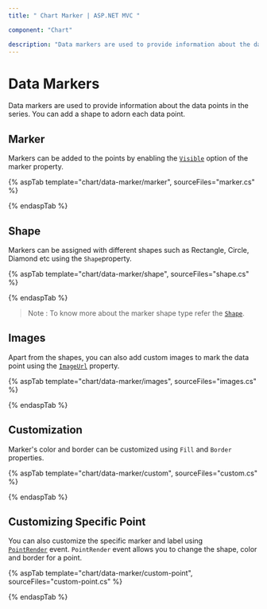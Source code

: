 ```yaml
---
title: " Chart Marker | ASP.NET MVC "

component: "Chart"

description: "Data markers are used to provide information about the data points in the series. You can add a shape to adorn each data point."
---
```


# Data Markers

Data markers are used to provide information about the data points in the series. You can add a shape to adorn
each data point.

<!-- markdownlint-disable MD036 -->

## Marker

<!-- markdownlint-disable MD036 -->

Markers can be added to the points by enabling the [`Visible`](https://help.syncfusion.com/cr/aspnetcore-js2/Syncfusion.EJ2.Charts.ChartSeries.html#Syncfusion_EJ2_Charts_ChartSeries_Marker)
option of the marker property.

{% aspTab template="chart/data-marker/marker", sourceFiles="marker.cs" %}

{% endaspTab %}

## Shape

Markers can be assigned with different shapes such as Rectangle, Circle, Diamond etc using the `Shape`property.

{% aspTab template="chart/data-marker/shape", sourceFiles="shape.cs" %}

{% endaspTab %}

>Note : To know more about the marker shape type refer the [`Shape`](https://help.syncfusion.com/cr/aspnetcore-js2/Syncfusion.EJ2.Charts.ChartMarkerSettings.html#Syncfusion_EJ2_Charts_ChartMarkerSettings_Shape).

## Images

Apart from the shapes, you can also add custom images to mark the data point using the
[`ImageUrl`](https://help.syncfusion.com/cr/aspnetcore-js2/Syncfusion.EJ2.Charts.ChartMarkerSettings.html#Syncfusion_EJ2_Charts_ChartMarkerSettings_ImageUrl) property.

{% aspTab template="chart/data-marker/images", sourceFiles="images.cs" %}

{% endaspTab %}

## Customization

Marker's color and border can be customized using `Fill` and `Border` properties.

{% aspTab template="chart/data-marker/custom", sourceFiles="custom.cs" %}

{% endaspTab %}

## Customizing Specific Point

You can also customize the specific marker and label using
[`PointRender`](https://help.syncfusion.com/cr/aspnetcore-js2/Syncfusion.EJ2.Charts.Chart.html#Syncfusion_EJ2_Charts_Chart_PointRender) event.
`PointRender` event allows you to change the shape, color and border for a point.

{% aspTab template="chart/data-marker/custom-point", sourceFiles="custom-point.cs" %}

{% endaspTab %}